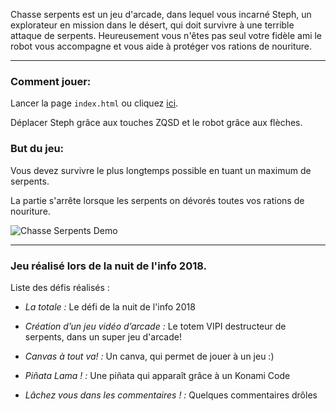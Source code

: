 Chasse serpents est un jeu d'arcade, dans lequel vous incarné Steph, un explorateur en mission dans le désert, qui doit survivre à une terrible attaque de serpents. Heureusement vous n'êtes pas seul votre fidèle ami le robot vous accompagne et vous aide à protéger vos rations de nouriture.

___

### Comment jouer:
Lancer la page `index.html`
ou cliquez [ici](https://ororrr.github.io/chasse-serpents).

Déplacer Steph grâce aux touches ZQSD et le robot grâce aux flèches.

### But du jeu: 
Vous devez survivre le plus longtemps possible en tuant un maximum de serpents.

La partie s'arrête lorsque les serpents on dévorés toutes vos rations de nouriture.

![Chasse Serpents Demo](./chasse-serpents-demo.gif "Chasse Serpents Demo")

___

### Jeu réalisé lors de la nuit de l'info 2018.

Liste des défis réalisés :

- *La totale :* Le défi de la nuit de l'info 2018

- *Création d’un jeu vidéo d’arcade :* Le totem VIPI destructeur de serpents, dans un super jeu d'arcade!

- *Canvas à tout va! :* Un canva, qui permet de jouer à un jeu :)

- *Piñata Lama ! :* Une piñata qui apparaît grâce à un Konami Code

- *Lâchez vous dans les commentaires ! :* Quelques commentaires drôles
